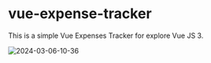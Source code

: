 # vue-expense-tracker

This is a simple Vue Expenses Tracker for explore Vue JS 3.

<img src="https://i.ibb.co/d5qgVhj/2024-03-06-10-36.png" alt="2024-03-06-10-36" border="0">
